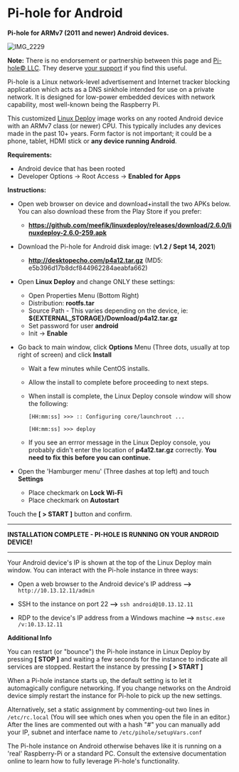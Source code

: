 # Pi-hole for Android
**Pi-hole for ARMv7 (2011 and newer) Android devices.**

![IMG_2229](https://user-images.githubusercontent.com/33142753/133272103-28c6eba3-d1f7-4e29-9c5b-7d96d9f94e9e.jpg)

**Note:** There is no endorsement or partnership between this page and [Pi-hole© LLC](https://pi-hole.net/). They deserve [your support](https://pi-hole.net/donate/) if you find this useful.

Pi-hole is a Linux network-level advertisement and Internet tracker blocking application which acts as a DNS sinkhole intended for use on a private network. It is designed for low-power embedded devices with network capability, most well-known being the Raspberry Pi.

This customized [Linux Deploy](https://play.google.com/store/apps/details?id=ru.meefik.linuxdeploy&hl=en_US&gl=US) image works on any rooted Android device with an ARMv7 class (or newer) CPU.  This typically includes any devices made in the past 10+ years. Form factor is not important; it could be a phone, tablet, HDMI stick or **any device running Android**.

**Requirements:**

- Android device that has been rooted
- Developer Options -> Root Access -> **Enabled for Apps**

**Instructions:**

- Open web browser on device and download+install the two APKs below.  You can also download these from the Play Store if you prefer:

  - **https://github.com/meefik/linuxdeploy/releases/download/2.6.0/linuxdeploy-2.6.0-259.apk**

-  Download the Pi-hole for Android disk image: (**v1.2 / Sept 14, 2021**)

   - **http://desktopecho.com/p4a12.tar.gz** (MD5: e5b396d17b8dcf844962284aeabfa662)

- Open **Linux Deploy** and change ONLY these settings:
     -  Open Properties Menu (Bottom Right)
     -  Distribution: **rootfs.tar**
     -  Source Path - This varies depending on the device, ie: **${EXTERNAL_STORAGE}/Download/p4a12.tar.gz**
     -  Set password for user **android**
     -  Init -> **Enable**
 - Go back to main window, click **Options** Menu (Three dots, usually at top right of screen) and click **Install**
     -  Wait a few minutes while CentOS installs.  
     -  Allow the install to complete before proceeding to next steps.
     -  When install is complete, the Linux Deploy console window will show the following: 

        `````[HH:mm:ss] >>> :: Configuring core/launchroot ...`````
        
        `````[HH:mm:ss] >>> deploy`````
    -  If you see an errror message in the Linux Deploy console, you probably didn't enter the location of **p4a12.tar.gz** correctly.  **You need to fix this before you can continue.**
          
 - Open the 'Hamburger menu' (Three dashes at top left) and touch **Settings**
    -  Place checkmark on **Lock Wi-Fi**
    -  Place checkmark on **Autostart**
    
Touch the **[ > START ]** button and confirm. 

-----------------------------------------------------------
**INSTALLATION COMPLETE - PI-HOLE IS RUNNING ON YOUR ANDROID DEVICE!**

-----------------------------------------------------------
Your Android device's IP is shown at the top of the Linux Deploy main window.  You can interact with the Pi-hole instance in three ways:

 - Open a web browser to the Android device's IP address **-->** ```http://10.13.12.11/admin```

 - SSH to the instance on port 22 **-->** ```ssh android@10.13.12.11```

 - RDP to the device's IP address from a Windows machine **-->** ```mstsc.exe /v:10.13.12.11```

**Additional Info**

You can restart (or "bounce") the Pi-hole instance in Linux Deploy by pressing **[ STOP ]** and waiting a few seconds for the instance to indicate all services are stopped.  Restart the instance by pressing **[ > START ]**

When a Pi-hole instance starts up, the default setting is to let it automagically configure networking.  If you change networks on the Android device simply restart the instance for Pi-hole to pick up the new settings.

Alternatively, set a static assignment by commenting-out two lines in ```/etc/rc.local``` (You will see which ones when you open the file in an editor.)  After the lines are commented out with a hash "#" you can manually add your IP, subnet and interface name to ```/etc/pihole/setupVars.conf```

The Pi-hole instance on Android otherwise behaves like it is running on a 'real' Raspberry-Pi or a standard PC.  Consult the extensive documentation online to learn how to fully leverage Pi-hole's functionality.
